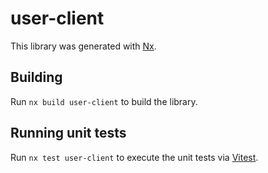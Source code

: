 # user-client

This library was generated with [Nx](https://nx.dev).

## Building

Run `nx build user-client` to build the library.

## Running unit tests

Run `nx test user-client` to execute the unit tests via [Vitest](https://vitest.dev/).
